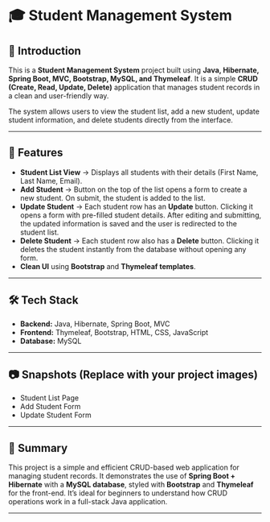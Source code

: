 # 🎓 Student Management System

## 📌 Introduction

This is a **Student Management System** project built using **Java, Hibernate, Spring Boot, MVC, Bootstrap, MySQL, and Thymeleaf**. It is a simple **CRUD (Create, Read, Update, Delete)** application that manages student records in a clean and user-friendly way.

The system allows users to view the student list, add a new student, update student information, and delete students directly from the interface.

---

## 🚀 Features

* **Student List View** → Displays all students with their details (First Name, Last Name, Email).
* **Add Student** → Button on the top of the list opens a form to create a new student. On submit, the student is added to the list.
* **Update Student** → Each student row has an **Update** button. Clicking it opens a form with pre-filled student details. After editing and submitting, the updated information is saved and the user is redirected to the student list.
* **Delete Student** → Each student row also has a **Delete** button. Clicking it deletes the student instantly from the database without opening any form.
* **Clean UI** using **Bootstrap** and **Thymeleaf templates**.

---

## 🛠️ Tech Stack

* **Backend:** Java, Hibernate, Spring Boot, MVC
* **Frontend:** Thymeleaf, Bootstrap, HTML, CSS, JavaScript
* **Database:** MySQL


---

## 📷 Snapshots (Replace with your project images)

* Student List Page
* Add Student Form
* Update Student Form

---

## 📝 Summary

This project is a simple and efficient CRUD-based web application for managing student records. It demonstrates the use of **Spring Boot + Hibernate** with a **MySQL database**, styled with **Bootstrap** and **Thymeleaf** for the front-end. It’s ideal for beginners to understand how CRUD operations work in a full-stack Java application.

---
